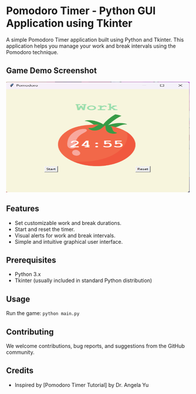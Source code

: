 # Pomodoro Timer - Python GUI Application using Tkinter

A simple Pomodoro Timer application built using Python and Tkinter. This application helps you manage your work and break intervals using the Pomodoro technique.

## Game Demo Screenshot
<img src="https://github.com/R-ROHIT2021/Pomodoro_Timer/blob/main/Screenshot.png" alt="Alt Text" width="500" height="300">

## Features

- Set customizable work and break durations.
- Start and reset the timer.
- Visual alerts for work and break intervals.
- Simple and intuitive graphical user interface.

## Prerequisites

- Python 3.x
- Tkinter (usually included in standard Python distribution)

## Usage
Run the game: `python main.py`

## Contributing
We welcome contributions, bug reports, and suggestions from the GitHub community.

## Credits
- Inspired by [Pomodoro Timer Tutorial] by Dr. Angela Yu
